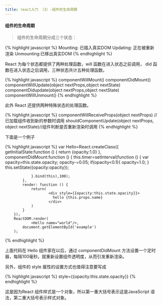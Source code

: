 ```yaml
---
title: react入门 （3）-组件的生命周期
---
```


#### 组件的生命周期
>组件的生命周期分成三个状态：

{% highlight javascript %}
Mounting: 已插入真实DOM
Updating: 正在被重新渲染
Unmounting:已移出真实DOM
{% endhighlight %}

React 为每个状态都提供了两种处理函数，will 函数在进入状态之前调用， did 函数在进入状态之后调用，三种状态共计五种处理函数。

{% highlight javascript %}
componentWillMount()
componentDidMount()
componentWillUpdate(object nextProps,object nextState)
componentDidupdate(object nextProps,object nextState)
componentWillUnmount()
{% endhighlight %}

此外 React 还提供两种特殊状态的处理函数。

{% highlight javascript %}
componentWillReceiveProps(object nextProps) //已加载组件收到新的参数时调用
shouldComponentUpdate(object nextProps, object nextState)//组件判断是否重新渲染时调用
{% endhighlight %}

下面是一个例子

{% highlight javascript %}
var Hello=React.createClass({
            getInitialState:function () {
                return {opacity:1.0}
            },
            componentDidMount:function () {
                this.timer=setInterval(function () {
                    var opacity=this.state.opacity;
                    opacity-=0.05;
                    if(opacity<0.1){
                        opacity=1.0;
                    }
                    this.setState({opacity:opacity});

                }.bind(this),100);
            },
            render: function () {
                return(
                        <div style={{opacity:this.state.opacity}}>
                          hello {this.props.name}
                        </div>
                )
            }
        });
        ReactDOM.render(
                <Hello name="world"/>,
            document.getElementById('example')
        );
{% endhighlight %}

上面代码在 Hello 组件家在以后，通过 componentDidMount 方法设置一个定时器，每隔100毫秒。就重新设置组件透明度，从而引发重新渲染。

另外，组件的 style 属性的设置方式也值得注意要写成

{% highlight javascript %}
style={{opacity:this.state.opacity}}
{% endhighlight %}

这是因为React 组件样式是一个对象，所以第一重大括号表示这是JavaScript 语法，第二重大括号表示样式对象。


